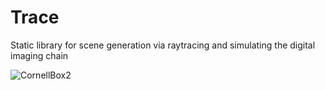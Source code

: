 # Trace
Static library for scene generation via raytracing and simulating the digital imaging chain

![CornellBox2](https://github.com/SolusAstra/Trace/assets/41714871/9d8272e6-4f23-4558-895c-a73277047452)
